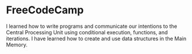 # FreeCodeCamp

I learned how to write programs and communicate our intentions to the Central Processing Unit using conditional execution, functions, and iterations. I have learned how to create and use data structures in the Main Memory.
